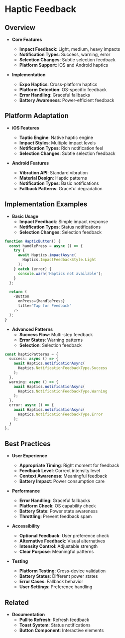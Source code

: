 # Haptic Feedback

## Overview

- **Core Features**
    - **Impact Feedback**: Light, medium, heavy impacts
    - **Notification Types**: Success, warning, error
    - **Selection Changes**: Subtle selection feedback
    - **Platform Support**: iOS and Android haptics

- **Implementation**
    - **Expo Haptics**: Cross-platform haptics
    - **Platform Detection**: OS-specific feedback
    - **Error Handling**: Graceful fallbacks
    - **Battery Awareness**: Power-efficient feedback

## Platform Adaptation

- **iOS Features**
    - **Taptic Engine**: Native haptic engine
    - **Impact Styles**: Multiple impact levels
    - **Notification Types**: Rich notification feel
    - **Selection Changes**: Subtle selection feedback

- **Android Features**
    - **Vibration API**: Standard vibration
    - **Material Design**: Haptic patterns
    - **Notification Types**: Basic notifications
    - **Fallback Patterns**: Graceful degradation

## Implementation Examples

- **Basic Usage**
    - **Impact Feedback**: Simple impact response
    - **Notification Types**: Status notifications
    - **Selection Changes**: Selection feedback

```typescript
function HapticButton() {
  const handlePress = async () => {
    try {
      await Haptics.impactAsync(
        Haptics.ImpactFeedbackStyle.Light
      );
    } catch (error) {
      console.warn('Haptics not available');
    }
  };

  return (
    <Button
      onPress={handlePress}
      title="Tap for Feedback"
    />
  );
}
```

- **Advanced Patterns**
    - **Success Flow**: Multi-step feedback
    - **Error States**: Warning patterns
    - **Selection**: Selection feedback

```typescript
const hapticPatterns = {
  success: async () => {
    await Haptics.notificationAsync(
      Haptics.NotificationFeedbackType.Success
    );
  },
  warning: async () => {
    await Haptics.notificationAsync(
      Haptics.NotificationFeedbackType.Warning
    );
  },
  error: async () => {
    await Haptics.notificationAsync(
      Haptics.NotificationFeedbackType.Error
    );
  }
};
```

## Best Practices

- **User Experience**
    - **Appropriate Timing**: Right moment for feedback
    - **Feedback Level**: Correct intensity level
    - **Context Awareness**: Meaningful feedback
    - **Battery Impact**: Power consumption care

- **Performance**
    - **Error Handling**: Graceful fallbacks
    - **Platform Check**: OS capability check
    - **Battery State**: Power state awareness
    - **Throttling**: Prevent feedback spam

- **Accessibility**
    - **Optional Feedback**: User preference check
    - **Alternative Feedback**: Visual alternatives
    - **Intensity Control**: Adjustable strength
    - **Clear Purpose**: Meaningful patterns

- **Testing**
    - **Platform Testing**: Cross-device validation
    - **Battery States**: Different power states
    - **Error Cases**: Fallback behavior
    - **User Settings**: Preference handling

## Related
- **Documentation**
    - **Pull to Refresh**: Refresh feedback
    - **Toast System**: Status notifications
    - **Button Component**: Interactive elements

